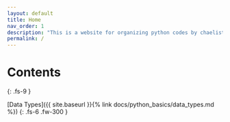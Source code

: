```yaml
---
layout: default
title: Home
nav_order: 1
description: "This is a website for organizing python codes by chaelist."
permalink: /
---
```


# Contents
{: .fs-9 }

[Data Types]({{ site.baseurl }}{% link docs/python_basics/data_types.md %})
{: .fs-6 .fw-300 }



